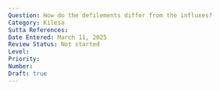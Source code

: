 ```yaml
---
Question: How do the defilements differ from the influxes?
Category: Kilesa
Sutta References:
Date Entered: March 11, 2025
Review Status: Not started
Level: 
Priority: 
Number: 
Draft: true
---
```

